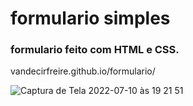 # formulario simples

### formulario feito com HTML e CSS.

vandecirfreire.github.io/formulario/

![Captura de Tela 2022-07-10 às 19 21 51](https://user-images.githubusercontent.com/15702156/178164113-c61073b5-eb9a-42e0-973f-641311f641b1.png)
